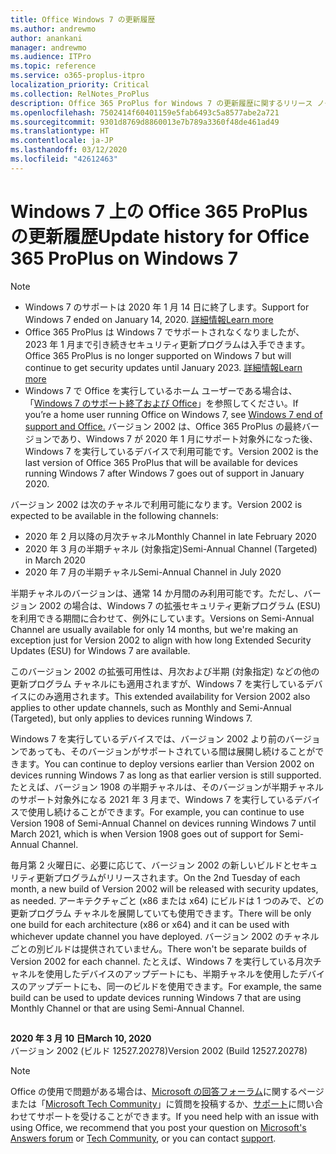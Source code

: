 ```yaml
---
title: Office Windows 7 の更新履歴
ms.author: andrewmo
author: anankani
manager: andrewmo
ms.audience: ITPro
ms.topic: reference
ms.service: o365-proplus-itpro
localization_priority: Critical
ms.collection: RelNotes_ProPlus
description: Office 365 ProPlus for Windows 7 の更新履歴に関するリリース ノートを提供
ms.openlocfilehash: 7502414f60401159e5fab6493c5a8577abe2a721
ms.sourcegitcommit: 9301d8769d8860013e7b789a3360f48de461ad49
ms.translationtype: HT
ms.contentlocale: ja-JP
ms.lasthandoff: 03/12/2020
ms.locfileid: "42612463"
---
```

# <a name="update-history-for-office-365-proplus-on-windows-7"></a><span data-ttu-id="40cc1-103">Windows 7 上の Office 365 ProPlus の更新履歴</span><span class="sxs-lookup"><span data-stu-id="40cc1-103">Update history for Office 365 ProPlus on Windows 7</span></span> 

 > [!NOTE]
>
>- <span data-ttu-id="40cc1-104">Windows 7 のサポートは 2020 年 1 月 14 日に終了します。</span><span class="sxs-lookup"><span data-stu-id="40cc1-104">Support for Windows 7 ended on January 14, 2020.</span></span> [<span data-ttu-id="40cc1-105">詳細情報</span><span class="sxs-lookup"><span data-stu-id="40cc1-105">Learn more</span></span>](https://www.microsoft.com/microsoft-365/windows/end-of-windows-7-support?rtc=1)
>- <span data-ttu-id="40cc1-106">Office 365 ProPlus は Windows 7 でサポートされなくなりましたが、2023 年 1 月まで引き続きセキュリティ更新プログラムは入手できます。</span><span class="sxs-lookup"><span data-stu-id="40cc1-106">Office 365 ProPlus is no longer supported on Windows 7 but will continue to get security updates until January 2023.</span></span> [<span data-ttu-id="40cc1-107">詳細情報</span><span class="sxs-lookup"><span data-stu-id="40cc1-107">Learn more</span></span>](https://docs.microsoft.com/DeployOffice/windows-7-support)
>- <span data-ttu-id="40cc1-108">Windows 7 で Office を実行しているホーム ユーザーである場合は、「[Windows 7 のサポート終了および Office](https://support.office.com/en-us/article/windows-7-end-of-support-and-office-78f20fab-b57b-44d7-8368-06a8493f3cb9?ui=en-US&rs=en-US&ad=US)」を参照してください。</span><span class="sxs-lookup"><span data-stu-id="40cc1-108">If you’re a home user running Office on Windows 7, see [Windows 7 end of support and Office.](https://support.office.com/en-us/article/windows-7-end-of-support-and-office-78f20fab-b57b-44d7-8368-06a8493f3cb9?ui=en-US&rs=en-US&ad=US)</span></span>
<span data-ttu-id="40cc1-109">バージョン 2002 は、Office 365 ProPlus の最終バージョンであり、Windows 7 が 2020 年 1 月にサポート対象外になった後、Windows 7 を実行しているデバイスで利用可能です。</span><span class="sxs-lookup"><span data-stu-id="40cc1-109">Version 2002 is the last version of Office 365 ProPlus that will be available for devices running Windows 7 after Windows 7 goes out of support in January 2020.</span></span>  

<span data-ttu-id="40cc1-110">バージョン 2002 は次のチャネルで利用可能になります。</span><span class="sxs-lookup"><span data-stu-id="40cc1-110">Version 2002 is expected to be available in the following channels:</span></span>
- <span data-ttu-id="40cc1-111">2020 年 2 月以降の月次チャネル</span><span class="sxs-lookup"><span data-stu-id="40cc1-111">Monthly Channel in late February 2020</span></span>
- <span data-ttu-id="40cc1-112">2020 年 3 月の半期チャネル (対象指定)</span><span class="sxs-lookup"><span data-stu-id="40cc1-112">Semi-Annual Channel (Targeted) in March 2020</span></span>
- <span data-ttu-id="40cc1-113">2020 年 7 月の半期チャネル</span><span class="sxs-lookup"><span data-stu-id="40cc1-113">Semi-Annual Channel in July 2020</span></span>

<span data-ttu-id="40cc1-114">半期チャネルのバージョンは、通常 14 か月間のみ利用可能です。ただし、バージョン 2002 の場合は、Windows 7 の拡張セキュリティ更新プログラム (ESU) を利用できる期間に合わせて、例外にしています。</span><span class="sxs-lookup"><span data-stu-id="40cc1-114">Versions on Semi-Annual Channel are usually available for only 14 months, but we're making an exception just for Version 2002 to align with how long Extended Security Updates (ESU) for Windows 7 are available.</span></span>

<span data-ttu-id="40cc1-115">このバージョン 2002 の拡張可用性は、月次および半期 (対象指定) などの他の更新プログラム チャネルにも適用されますが、Windows 7 を実行しているデバイスにのみ適用されます。</span><span class="sxs-lookup"><span data-stu-id="40cc1-115">This extended availability for Version 2002 also applies to other update channels, such as Monthly and Semi-Annual (Targeted), but only applies to devices running Windows 7.</span></span>

<span data-ttu-id="40cc1-116">Windows 7 を実行しているデバイスでは、バージョン 2002 より前のバージョンであっても、そのバージョンがサポートされている間は展開し続けることができます。</span><span class="sxs-lookup"><span data-stu-id="40cc1-116">You can continue to deploy versions earlier than Version 2002 on devices running Windows 7 as long as that earlier version is still supported.</span></span> <span data-ttu-id="40cc1-117">たとえば、バージョン 1908 の半期チャネルは、そのバージョンが半期チャネルのサポート対象外になる 2021 年 3 月まで、Windows 7 を実行しているデバイスで使用し続けることができます。</span><span class="sxs-lookup"><span data-stu-id="40cc1-117">For example, you can continue to use Version 1908 of Semi-Annual Channel on devices running Windows 7 until March 2021, which is when Version 1908 goes out of support for Semi-Annual Channel.</span></span>

<span data-ttu-id="40cc1-118">毎月第 2 火曜日に、必要に応じて、バージョン 2002 の新しいビルドとセキュリティ更新プログラムがリリースされます。</span><span class="sxs-lookup"><span data-stu-id="40cc1-118">On the 2nd Tuesday of each month, a new build of Version 2002 will be released with security updates, as needed.</span></span> <span data-ttu-id="40cc1-119">アーキテクチャごと (x86 または x64) にビルドは 1 つのみで、どの更新プログラム チャネルを展開していても使用できます。</span><span class="sxs-lookup"><span data-stu-id="40cc1-119">There will be only one build for each architecture (x86 or x64) and it can be used with whichever update channel you have deployed.</span></span> <span data-ttu-id="40cc1-120">バージョン 2002 のチャネルごとの別ビルドは提供されていません。</span><span class="sxs-lookup"><span data-stu-id="40cc1-120">There won't be separate builds of Version 2002 for each channel.</span></span> <span data-ttu-id="40cc1-121">たとえば、Windows 7 を実行している月次チャネルを使用したデバイスのアップデートにも、半期チャネルを使用したデバイスのアップデートにも、同一のビルドを使用できます。</span><span class="sxs-lookup"><span data-stu-id="40cc1-121">For example, the same build can be used to update devices running Windows 7 that are using Monthly Channel or that are using Semi-Annual Channel.</span></span>

##

[//]: # (削除しないでください)

<span data-ttu-id="40cc1-123">**2020 年 3 月 10 日**</span><span class="sxs-lookup"><span data-stu-id="40cc1-123">**March 10, 2020**</span></span><br/>
<span data-ttu-id="40cc1-124">バージョン 2002 (ビルド 12527.20278)</span><span class="sxs-lookup"><span data-stu-id="40cc1-124">Version 2002 (Build 12527.20278)</span></span><br/>




> [!NOTE]
> <span data-ttu-id="40cc1-125">Office の使用で問題がある場合は、[Microsoft の回答フォーラム](https://answers.microsoft.com/)に関するページまたは「[Microsoft Tech Community](https://techcommunity.microsoft.com/)」に質問を投稿するか、[サポート](https://support.microsoft.com/contactus)に問い合わせてサポートを受けることができます。</span><span class="sxs-lookup"><span data-stu-id="40cc1-125">If you need help with an issue with using Office, we recommend that you post your question on [Microsoft's Answers forum](https://answers.microsoft.com/) or [Tech Community](https://techcommunity.microsoft.com/), or you can contact [support](https://support.microsoft.com/contactus).</span></span>
